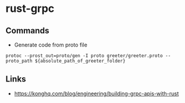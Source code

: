 # rust-grpc

## Commands

* Generate code from proto file

```
protoc --prost_out=proto/gen -I proto greeter/greeter.proto --proto_path ${absolute_path_of_greeter_folder}
```

## Links

* https://konghq.com/blog/engineering/building-grpc-apis-with-rust
